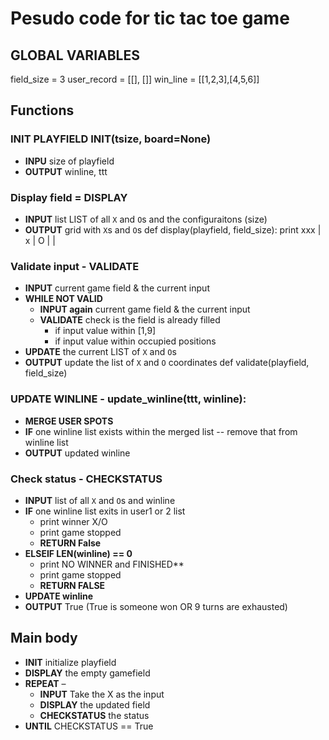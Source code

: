 # Pesudo code for tic tac toe game

## GLOBAL VARIABLES
field_size = 3
user_record = [[], []]
win_line = [[1,2,3],[4,5,6]]
## Functions
### INIT PLAYFIELD  INIT(tsize,  board=None)
- **INPU** size of playfield
- **OUTPUT** winline, ttt
### Display field = DISPLAY
- **INPUT** list LIST of all `X` and `O`s and the configuraitons (size)
- **OUTPUT** grid with `X`s and `O`s
def display(playfield, field_size):
    print xxx
| x | O |
|
### Validate input - VALIDATE
- **INPUT** current game field & the current input
- **WHILE NOT VALID**
   - **INPUT again** current game field & the current input
   - **VALIDATE** check is the field is already filled
      - if input value within [1,9]
      - if input value within occupied positions
- **UPDATE** the current LIST of `X` and `O`s
- **OUTPUT** update the list of `X` and `O` coordinates
def validate(playfield, field_size)
### UPDATE WINLINE - update_winline(ttt, winline):
- **MERGE USER SPOTS**
- **IF** one winline list exists within the merged list
  -- remove that from winline list
- **OUTPUT** updated winline
### Check status - CHECKSTATUS
- **INPUT** list of all `X` and `O`s and winline
- **IF** one winline list exits in user1 or 2 list
    - print winner X/O
    - print game stopped
    - **RETURN False**
- **ELSEIF LEN(winline) == 0**
    - print  NO WINNER and FINISHED**
    - print game stopped
    - **RETURN FALSE**
- **UPDATE winline**
- **OUTPUT** True (True is someone won OR 9 turns are exhausted)
## Main body
- **INIT** initialize playfield
- **DISPLAY** the empty gamefield
- **REPEAT** –
  - **INPUT** Take the X as the input
  - **DISPLAY** the updated field
  - **CHECKSTATUS** the status
- **UNTIL** CHECKSTATUS == True